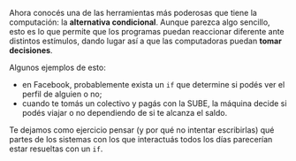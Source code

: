 Ahora conocés una de las herramientas más poderosas que tiene la computación: la **alternativa condicional**. Aunque parezca algo sencillo, esto es lo que permite que los programas puedan reaccionar diferente ante distintos estímulos, dando lugar así a que las computadoras puedan **tomar decisiones**. 

Algunos ejemplos de esto:

* en Facebook, probablemente exista un `if` que determine si podés ver el perfil de alguien o no;
* cuando te tomás un colectivo y pagás con la SUBE, la máquina decide si podés viajar o no dependiendo de si te alcanza el saldo.

Te dejamos como ejercicio pensar (y por qué no intentar escribirlas) qué partes de los sistemas con los que interactuás todos los días parecerían estar resueltas con un `if`.